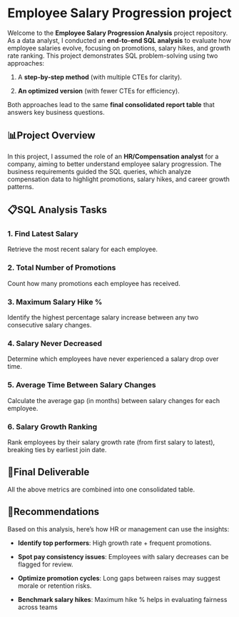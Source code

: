 # Employee Salary Progression project
Welcome to the **Employee Salary Progression Analysis** project repository. As a data analyst, I conducted an **end-to-end SQL analysis** to evaluate how employee salaries evolve, focusing on promotions, salary hikes, and growth rate ranking.
This project demonstrates SQL problem-solving using two approaches:

1. A **step-by-step method** (with multiple CTEs for clarity).

2. **An optimized version** (with fewer CTEs for efficiency).

Both approaches lead to the same **final consolidated report table** that answers key business questions.
## 📊Project Overview
In this project, I assumed the role of an **HR/Compensation analyst** for a company, aiming to better understand employee salary progression. The business requirements guided the SQL queries, which analyze compensation data to highlight promotions, salary hikes, and career growth patterns.

## 📋SQL Analysis Tasks
### 1. Find Latest Salary
Retrieve the most recent salary for each employee.

### 2. Total Number of Promotions
Count how many promotions each employee has received.

### 3. Maximum Salary Hike %
Identify the highest percentage salary increase between any two consecutive salary changes.

### 4. Salary Never Decreased
Determine which employees have never experienced a salary drop over time.

### 5. Average Time Between Salary Changes
Calculate the average gap (in months) between salary changes for each employee.

### 6. Salary Growth Ranking
Rank employees by their salary growth rate (from first salary to latest), breaking ties by earliest join date.

## 🎯Final Deliverable
All the above metrics are combined into one consolidated table.

## 📌Recommendations
Based on this analysis, here’s how HR or management can use the insights:

- **Identify top performers**: High growth rate + frequent promotions.

- **Spot pay consistency issues**: Employees with salary decreases can be flagged for review.

- **Optimize promotion cycles**: Long gaps between raises may suggest morale or retention risks.

- **Benchmark salary hikes**: Maximum hike % helps in evaluating fairness across teams

